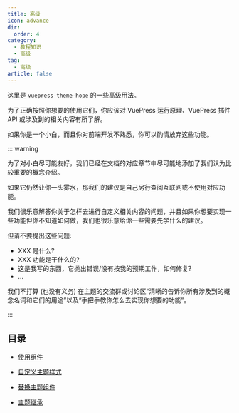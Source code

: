 ```yaml
---
title: 高级
icon: advance
dir:
  order: 4
category:
  - 教程知识
  - 高级
tag:
  - 高级
article: false
---
```


这里是 `vuepress-theme-hope` 的一些高级用法。

为了正确按照你想要的使用它们，你应该对 VuePress 运行原理、VuePress 插件 API 或涉及到的相关内容有所了解。

如果你是一个小白，而且你对前端开发不熟悉，你可以酌情放弃这些功能。

::: warning

为了对小白尽可能友好，我们已经在文档的对应章节中尽可能地添加了我们认为比较重要的概念介绍。

如果它仍然让你一头雾水，那我们的建议是自己另行查阅互联网或不使用对应功能。

我们很乐意解答你关于怎样去进行自定义相关内容的问题，并且如果你想要实现一些功能但你不知道如何做，我们也很乐意给你一些需要先学什么的建议。

但请不要提出这些问题:

- XXX 是什么?
- XXX 功能是干什么的?
- 这是我写的东西，它抛出错误/没有按我的预期工作，如何修复?
- ...

我们不打算 (也没有义务) 在主题的交流群或讨论区“清晰的告诉你所有涉及到的概念名词和它们的用途”以及“手把手教你怎么去实现你想要的功能”。

:::

## 目录

- [使用组件](component.md)

- [自定义主题样式](style.md)

- [替换主题组件](replace.md)

- [主题继承](extend.md)
